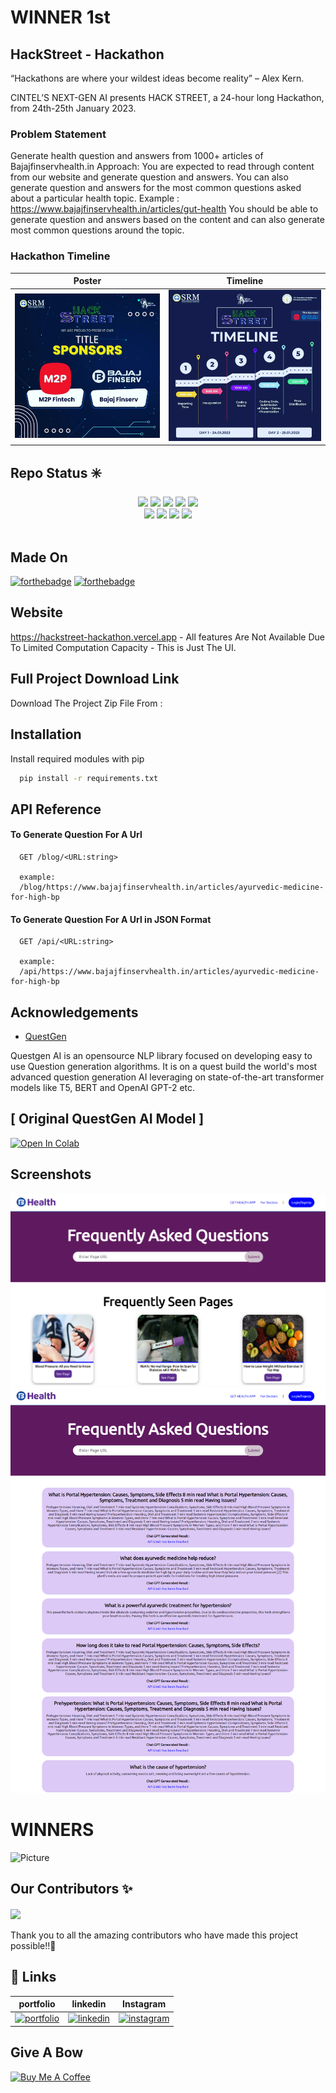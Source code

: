# WINNER 1st

## HackStreet - Hackathon

“Hackathons are where your wildest ideas become reality” – Alex Kern.

CINTEL’S NEXT-GEN AI presents HACK STREET, a 24-hour long Hackathon, from 24th-25th January 2023.

### Problem Statement
Generate health question and answers from 1000+ articles of Bajajfinservhealth.in
Approach: You are expected to read through content from our website and generate question and answers. You can also generate question and answers for the most common questions asked about a particular health topic.
Example : https://www.bajajfinservhealth.in/articles/gut-health
You should be able to generate question and answers based on the content and can also generate most common questions around the topic.

### Hackathon Timeline




Poster          |  Timeline
:-------------------------:|:-------------------------:
![Poster](Screenshots/Capture.PNG) |   ![Timeline](Screenshots/timeline.PNG)

## Repo Status ✳️
<div align="center">
 <img src="https://img.shields.io/github/repo-size/patnaik-s/hackstreet?style=for-the-badge" />
	<img src="https://img.shields.io/github/stars/patnaik-s/hackstreet?style=for-the-badge&color=FBCB0A" />
	<img src="https://img.shields.io/github/forks/patnaik-s/hackstreet?style=for-the-badge&color=00C4FF" />
	<img src="https://img.shields.io/github/contributors/patnaik-s/hackstreet?style=for-the-badge&color=FF5DA2" />
 <img src="https://img.shields.io/github/last-commit/patnaik-s/hackstreet?style=for-the-badge&color=54B435" />
<br>
	<img src="https://img.shields.io/github/issues/patnaik-s/hackstreet?style=for-the-badge&color=green" />
	<img src="https://img.shields.io/github/issues-closed/patnaik-s/hackstreet?style=for-the-badge&color=FF5403" />
	<img src="https://img.shields.io/github/issues-pr/patnaik-s/hackstreet.svg?style=for-the-badge&color=green" />
	<img src="https://img.shields.io/github/issues-pr-closed/patnaik-s/hackstreet?style=for-the-badge&color=FF5403" />
</div><br>

## Made On
[![forthebadge](https://forthebadge.com/images/badges/made-with-python.svg)](https://forthebadge.com)
[![forthebadge](https://img.shields.io/badge/Python-3.7.9-red)](https://forthebadge.com)


## Website
https://hackstreet-hackathon.vercel.app - All features Are Not Available Due To Limited Computation Capacity - This is Just The UI. 

## Full Project Download Link
Download The Project Zip File From : 


## Installation

Install required modules with pip 

```bash
  pip install -r requirements.txt
```
    


## API Reference

#### To Generate Question For A Url 

```http
  GET /blog/<URL:string>

  example:
  /blog/https://www.bajajfinservhealth.in/articles/ayurvedic-medicine-for-high-bp
```

#### To Generate Question For A Url in JSON Format

```http
  GET /api/<URL:string>

  example:
  /api/https://www.bajajfinservhealth.in/articles/ayurvedic-medicine-for-high-bp
```


## Acknowledgements
 - [QuestGen](https://www.questgen.ai)
 
Questgen AI is an opensource NLP library focused on developing easy to use Question generation algorithms.
It is on a quest build the world's most advanced question generation AI leveraging on state-of-the-art transformer models like T5, BERT and OpenAI GPT-2 etc.

## [ Original QuestGen AI Model ]
[![Open In Colab](https://colab.research.google.com/assets/colab-badge.svg)](https://colab.research.google.com/drive/1CvgSjU48kN5jEtCU732soM723W1spGdm?usp=sharing)

## Screenshots
![HomePage](Screenshots/BajajFinserv-FAQ-SectionMain.png)
![FAQ Page](Screenshots/BajajFinserv-FAQ-Section.png)

# WINNERS
![Picture](Screenshots/IMG_4823.JPG)

## Our Contributors ✨
<a href="https://github.com/Yash-Parsana/CrazyCoderApp/graphs/contributors">
  <img align="center" src="https://contrib.rocks/image?max=100&repo=patnaik-s/hackstreet" />
</a> 
<br><br>
Thank you to all the amazing contributors who have made this project possible!!💝

## 🔗 Links


portfolio                          |  linkedin           | Instagram
:-------------------------:|:-------------------------:|:-------------------------:
[![portfolio](https://img.shields.io/badge/my_portfolio-000?style=for-the-badge&logo=ko-fi&logoColor=white)](https://bishalde.vercel.app) | [![linkedin](https://img.shields.io/badge/linkedin-0A66C2?style=for-the-badge&logo=linkedin&logoColor=white)](https://www.linkedin.com/in/bishalde/) |[![instagram](https://img.shields.io/badge/instagram-1DA1F2?style=for-the-badge&logo=instagram&logoColor=white)](https://instagram.com/bishal_de/)

## Give A Bow
<a href="https://www.buymeacoffee.com/bishalde" target="_blank"><img src="https://cdn.buymeacoffee.com/buttons/v2/default-yellow.png" alt="Buy Me A Coffee" style="height: 60px !important;width: 217px !important;" ></a>